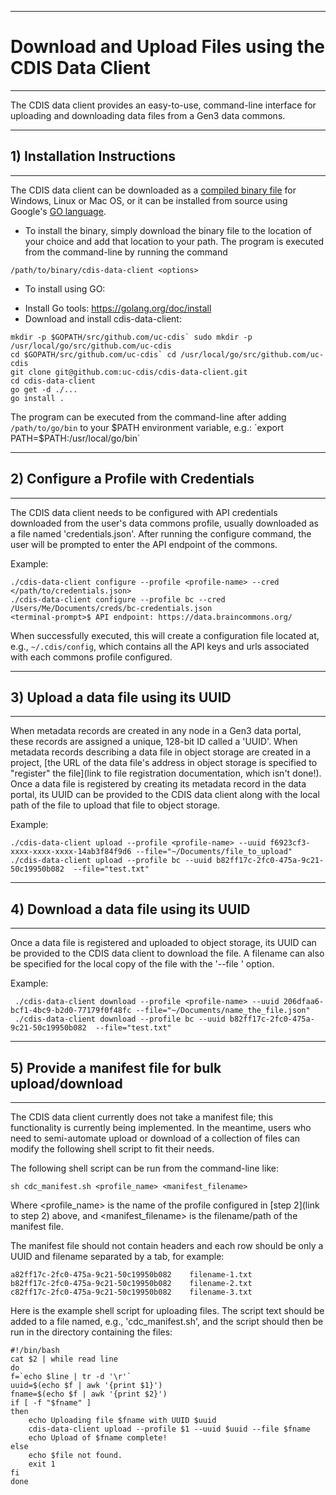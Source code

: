 * * *
# Download and Upload Files using the CDIS Data Client
* * *
The CDIS data client provides an easy-to-use, command-line interface for uploading and downloading data files from a Gen3 data commons.

* * *
## 1) Installation Instructions
* * *
The CDIS data client can be downloaded as a [compiled binary file](https://github.com/uc-cdis/cdis-data-client/releases) for Windows, Linux or Mac OS, or it can be installed from source using Google's [GO language](https://golang.org/dl/).

* To install the binary, simply download the binary file to the location of your choice and add that location to your path. The program is executed from the command-line by running the command
```
/path/to/binary/cdis-data-client <options>
```

* To install using GO:
- Install Go tools: https://golang.org/doc/install
- Download and install cdis-data-client:
```
mkdir -p $GOPATH/src/github.com/uc-cdis` sudo mkdir -p /usr/local/go/src/github.com/uc-cdis
cd $GOPATH/src/github.com/uc-cdis` cd /usr/local/go/src/github.com/uc-cdis
git clone git@github.com:uc-cdis/cdis-data-client.git
cd cdis-data-client
go get -d ./...
go install .
```
The program can be executed from the command-line after adding `/path/to/go/bin` to your $PATH environment variable, e.g.: `export PATH=$PATH:/usr/local/go/bin`

* * *
## 2) Configure a Profile with Credentials
* * *
The CDIS data client needs to be configured with API credentials downloaded from the user's data commons profile, usually downloaded as a file named 'credentials.json'. After running the configure command, the user will be prompted to enter the API endpoint of the commons.

Example:
```
./cdis-data-client configure --profile <profile-name> --cred </path/to/credentials.json>
./cdis-data-client configure --profile bc --cred /Users/Me/Documents/creds/bc-credentials.json
<terminal-prompt>$ API endpoint: https://data.braincommons.org/
```

When successfully executed, this will create a configuration file located at, e.g., `~/.cdis/config`, which contains all the API keys and urls associated with each commons profile configured.

* * *
## 3) Upload a data file using its UUID
* * *
When metadata records are created in any node in a Gen3 data portal, these records are assigned a unique, 128-bit ID called a 'UUID'.  When metadata records describing a data file in object storage are created in a project, [the URL of the data file's address in object storage is specified to "register" the file](link to file registration documentation, which isn't done!). Once a data file is registered by creating its metadata record in the data portal, its UUID can be provided to the CDIS data client along with the local path of the file to upload that file to object storage.

Example:
```
./cdis-data-client upload --profile <profile-name> --uuid f6923cf3-xxxx-xxxx-xxxx-14ab3f84f9d6 --file="~/Documents/file_to_upload"
./cdis-data-client upload --profile bc --uuid b82ff17c-2fc0-475a-9c21-50c19950b082  --file="test.txt"
```
* * *
## 4) Download a data file using its UUID
* * *
Once a data file is registered and uploaded to object storage, its UUID can be provided to the CDIS data client to download the file. A filename can also be specified for the local copy of the file with the '--file <filename>' option.

Example:
```
 ./cdis-data-client download --profile <profile-name> --uuid 206dfaa6-bcf1-4bc9-b2d0-77179f0f48fc --file="~/Documents/name_the_file.json"
 ./cdis-data-client download --profile bc --uuid b82ff17c-2fc0-475a-9c21-50c19950b082  --file="test.txt"
```


* * *
## 5) Provide a manifest file for bulk upload/download
* * *
The CDIS data client currently does not take a manifest file; this functionality is currently being implemented. In the meantime, users who need to semi-automate upload or download of a collection of files can modify the following shell script to fit their needs.

The following shell script can be run from the command-line like:
```
sh cdc_manifest.sh <profile_name> <manifest_filename>
```
Where <profile_name> is the name of the profile configured in [step 2](link to step 2) above, and <manifest_filename> is the filename/path of the manifest file.

The manifest file should not contain headers and each row should be only a UUID and filename separated by a tab, for example:
```
a82ff17c-2fc0-475a-9c21-50c19950b082	filename-1.txt
b82ff17c-2fc0-475a-9c21-50c19950b082	filename-2.txt
c82ff17c-2fc0-475a-9c21-50c19950b082	filename-3.txt
```
Here is the example shell script for uploading files. The script text should be added to a file named, e.g., 'cdc_manifest.sh', and the script should then be run in the directory containing the files:

```
#!/bin/bash
cat $2 | while read line
do
f=`echo $line | tr -d '\r'`
uuid=$(echo $f | awk '{print $1}')
fname=$(echo $f | awk '{print $2}')
if [ -f "$fname" ]
then
	echo Uploading file $fname with UUID $uuid
	cdis-data-client upload --profile $1 --uuid $uuid --file $fname
	echo Upload of $fname complete!
else
	echo $file not found.
	exit 1
fi
done
```
